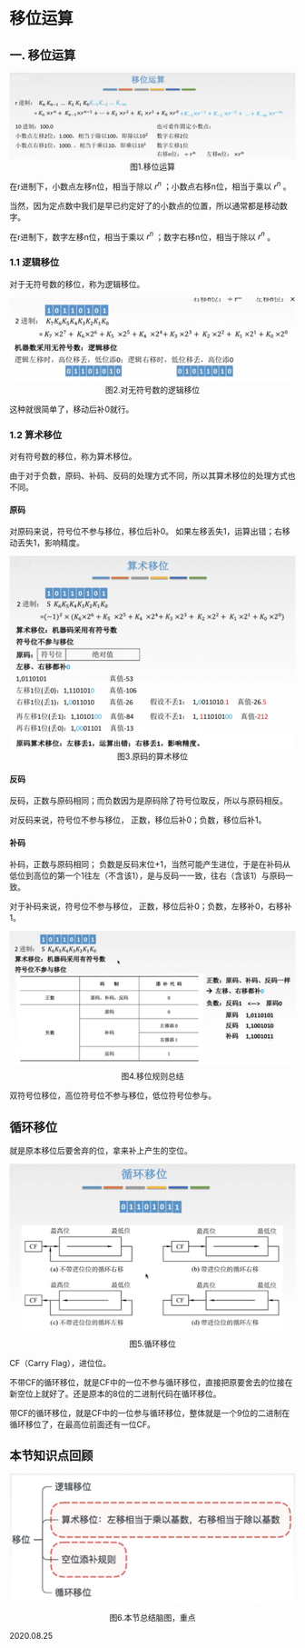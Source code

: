 # 移位运算

## 一. 移位运算

<img src="计组303-1.png" alt="计组303-1" style="zoom:67%;" />

<center>图1.移位运算</center>

在r进制下，小数点左移n位，相当于除以 $r^n$ ；小数点右移n位，相当于乘以 $r^n$ 。

当然，因为定点数中我们是早已约定好了的小数点的位置，所以通常都是移动数字。

在r进制下，数字左移n位，相当于乘以 $r^n$ ；数字右移n位，相当于除以 $r^n$ 。

### 1.1 逻辑移位

对于无符号数的移位，称为逻辑移位。

<img src="计组303-2.png" alt="计组303-2" style="zoom:67%;" />

<center>图2.对无符号数的逻辑移位</center>

这种就很简单了，移动后补0就行。

### 1.2 算术移位

对有符号数的移位，称为算术移位。

由于对于负数，原码、补码、反码的处理方式不同，所以其算术移位的处理方式也不同。

#### 原码

对原码来说，符号位不参与移位，移位后补0。
如果左移丢失1，运算出错；右移动丢失1，影响精度。

<img src="计组303-3.png" alt="计组303-3" style="zoom:67%;" />

<center>图3.原码的算术移位</center>

#### 反码

反码，正数与原码相同；而负数因为是原码除了符号位取反，所以与原码相反。

对反码来说，符号位不参与移位，
正数，移位后补0；负数，移位后补1。

#### 补码

补码，正数与原码相同；
负数是反码末位+1，当然可能产生进位，于是在补码从低位到高位的第一个1往左（不含该1），是与反码一一致，往右（含该1）与原码一致。

对于补码来说，符号位不参与移位，
正数，移位后补0；负数，左移补0，右移补1。

<img src="计组303-4.png" alt="计组303-4" style="zoom:67%;" />

<center>图4.移位规则总结</center>

双符号位移位，高位符号位不参与移位，低位符号位参与。

## 循环移位

就是原本移位后要舍弃的位，拿来补上产生的空位。

<img src="计组303-5.png" alt="计组303-5" style="zoom:67%;" />

<center>图5.循环移位</center>

CF（Carry Flag），进位位。

不带CF的循环移位，就是CF中的一位不参与循环移位，直接把原要舍去的位接在新空位上就好了。还是原本的8位的二进制代码在循环移位。

带CF的循环移位，就是CF中的一位参与循环移位，整体就是一个9位的二进制在循环移位了，在最高位前面还有一位CF。

## 本节知识点回顾

<img src="计组303-6.png" alt="计组303-6" style="zoom:67%;" />

<center>图6.本节总结脑图，重点</center>

2020.08.25
